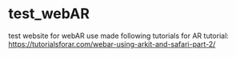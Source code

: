 # test_webAR
test website for webAR use
made following tutorials for AR tutorial:
https://tutorialsforar.com/webar-using-arkit-and-safari-part-2/

